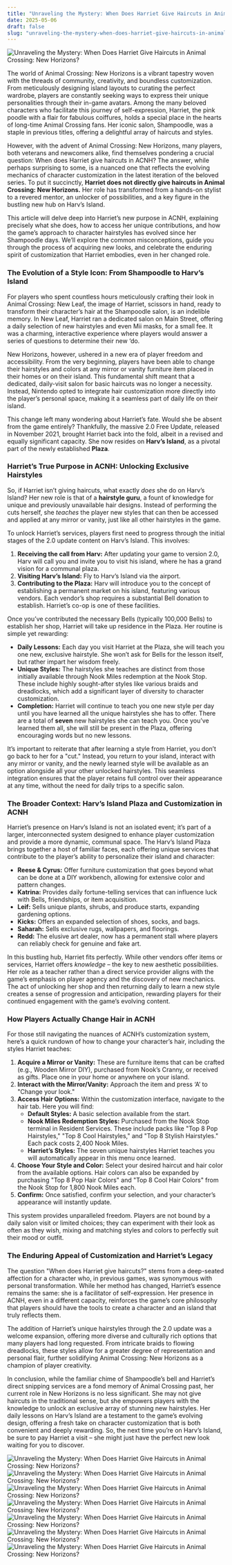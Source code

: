 ```yaml
---
title: "Unraveling the Mystery: When Does Harriet Give Haircuts in Animal Crossing: New Horizons?"
date: 2025-05-06
draft: false
slug: "unraveling-the-mystery-when-does-harriet-give-haircuts-in-animal-crossing-new-horizons" 
---
```


![Unraveling the Mystery: When Does Harriet Give Haircuts in Animal Crossing: New Horizons?](https://i0.wp.com/allaboutanimalcrossing.com/wp-content/uploads/2023/01/animal-crossing-haircut-hairstyle.jpg?fit=1280%2C720u0026ssl=1 "Unraveling the Mystery: When Does Harriet Give Haircuts in Animal Crossing: New Horizons?")

The world of Animal Crossing: New Horizons is a vibrant tapestry woven with the threads of community, creativity, and boundless customization. From meticulously designing island layouts to curating the perfect wardrobe, players are constantly seeking ways to express their unique personalities through their in-game avatars. Among the many beloved characters who facilitate this journey of self-expression, Harriet, the pink poodle with a flair for fabulous coiffures, holds a special place in the hearts of long-time Animal Crossing fans. Her iconic salon, Shampoodle, was a staple in previous titles, offering a delightful array of haircuts and styles.

However, with the advent of Animal Crossing: New Horizons, many players, both veterans and newcomers alike, find themselves pondering a crucial question: When does Harriet give haircuts in ACNH? The answer, while perhaps surprising to some, is a nuanced one that reflects the evolving mechanics of character customization in the latest iteration of the beloved series. To put it succinctly, **Harriet does not directly give haircuts in Animal Crossing: New Horizons.** Her role has transformed from a hands-on stylist to a revered mentor, an unlocker of possibilities, and a key figure in the bustling new hub on Harv’s Island.

This article will delve deep into Harriet’s new purpose in ACNH, explaining precisely what she does, how to access her unique contributions, and how the game’s approach to character hairstyles has evolved since her Shampoodle days. We’ll explore the common misconceptions, guide you through the process of acquiring new looks, and celebrate the enduring spirit of customization that Harriet embodies, even in her changed role.

### The Evolution of a Style Icon: From Shampoodle to Harv’s Island

For players who spent countless hours meticulously crafting their look in Animal Crossing: New Leaf, the image of Harriet, scissors in hand, ready to transform their character’s hair at the Shampoodle salon, is an indelible memory. In New Leaf, Harriet ran a dedicated salon on Main Street, offering a daily selection of new hairstyles and even Mii masks, for a small fee. It was a charming, interactive experience where players would answer a series of questions to determine their new ‘do.

New Horizons, however, ushered in a new era of player freedom and accessibility. From the very beginning, players have been able to change their hairstyles and colors at any mirror or vanity furniture item placed in their homes or on their island. This fundamental shift meant that a dedicated, daily-visit salon for basic haircuts was no longer a necessity. Instead, Nintendo opted to integrate hair customization more directly into the player’s personal space, making it a seamless part of daily life on their island.

This change left many wondering about Harriet’s fate. Would she be absent from the game entirely? Thankfully, the massive 2.0 Free Update, released in November 2021, brought Harriet back into the fold, albeit in a revised and equally significant capacity. She now resides on **Harv’s Island**, as a pivotal part of the newly established **Plaza**.

### Harriet’s True Purpose in ACNH: Unlocking Exclusive Hairstyles

So, if Harriet isn’t giving haircuts, what exactly *does* she do on Harv’s Island? Her new role is that of a **hairstyle guru**, a fount of knowledge for unique and previously unavailable hair designs. Instead of performing the cuts herself, she *teaches* the player new styles that can then be accessed and applied at any mirror or vanity, just like all other hairstyles in the game.

To unlock Harriet’s services, players first need to progress through the initial stages of the 2.0 update content on Harv’s Island. This involves:

1. **Receiving the call from Harv:** After updating your game to version 2.0, Harv will call you and invite you to visit his island, where he has a grand vision for a communal plaza.
2. **Visiting Harv’s Island:** Fly to Harv’s Island via the airport.
3. **Contributing to the Plaza:** Harv will introduce you to the concept of establishing a permanent market on his island, featuring various vendors. Each vendor’s shop requires a substantial Bell donation to establish. Harriet’s co-op is one of these facilities.

Once you’ve contributed the necessary Bells (typically 100,000 Bells) to establish her shop, Harriet will take up residence in the Plaza. Her routine is simple yet rewarding:

* **Daily Lessons:** Each day you visit Harriet at the Plaza, she will teach you one new, exclusive hairstyle. She won’t ask for Bells for the lesson itself, but rather impart her wisdom freely.
* **Unique Styles:** The hairstyles she teaches are distinct from those initially available through Nook Miles redemption at the Nook Stop. These include highly sought-after styles like various braids and dreadlocks, which add a significant layer of diversity to character customization.
* **Completion:** Harriet will continue to teach you one new style per day until you have learned all the unique hairstyles she has to offer. There are a total of **seven** new hairstyles she can teach you. Once you’ve learned them all, she will still be present in the Plaza, offering encouraging words but no new lessons.

It’s important to reiterate that after learning a style from Harriet, you don’t go back to her for a "cut." Instead, you return to your island, interact with any mirror or vanity, and the newly learned style will be available as an option alongside all your other unlocked hairstyles. This seamless integration ensures that the player retains full control over their appearance at any time, without the need for daily trips to a specific salon.

### The Broader Context: Harv’s Island Plaza and Customization in ACNH

Harriet’s presence on Harv’s Island is not an isolated event; it’s part of a larger, interconnected system designed to enhance player customization and provide a more dynamic, communal space. The Harv’s Island Plaza brings together a host of familiar faces, each offering unique services that contribute to the player’s ability to personalize their island and character:

* **Reese & Cyrus:** Offer furniture customization that goes beyond what can be done at a DIY workbench, allowing for extensive color and pattern changes.
* **Katrina:** Provides daily fortune-telling services that can influence luck with Bells, friendships, or item acquisition.
* **Leif:** Sells unique plants, shrubs, and produce starts, expanding gardening options.
* **Kicks:** Offers an expanded selection of shoes, socks, and bags.
* **Saharah:** Sells exclusive rugs, wallpapers, and floorings.
* **Redd:** The elusive art dealer, now has a permanent stall where players can reliably check for genuine and fake art.

In this bustling hub, Harriet fits perfectly. While other vendors offer items or services, Harriet offers *knowledge* – the key to new aesthetic possibilities. Her role as a teacher rather than a direct service provider aligns with the game’s emphasis on player agency and the discovery of new mechanics. The act of unlocking her shop and then returning daily to learn a new style creates a sense of progression and anticipation, rewarding players for their continued engagement with the game’s evolving content.

### How Players Actually Change Hair in ACNH

For those still navigating the nuances of ACNH’s customization system, here’s a quick rundown of how to change your character’s hair, including the styles Harriet teaches:

1. **Acquire a Mirror or Vanity:** These are furniture items that can be crafted (e.g., Wooden Mirror DIY), purchased from Nook’s Cranny, or received as gifts. Place one in your home or anywhere on your island.
2. **Interact with the Mirror/Vanity:** Approach the item and press ‘A’ to "Change your look."
3. **Access Hair Options:** Within the customization interface, navigate to the hair tab. Here you will find:
   * **Default Styles:** A basic selection available from the start.
   * **Nook Miles Redemption Styles:** Purchased from the Nook Stop terminal in Resident Services. These include packs like "Top 8 Pop Hairstyles," "Top 8 Cool Hairstyles," and "Top 8 Stylish Hairstyles." Each pack costs 2,400 Nook Miles.
   * **Harriet’s Styles:** The seven unique hairstyles Harriet teaches you will automatically appear in this menu once learned.
4. **Choose Your Style and Color:** Select your desired haircut and hair color from the available options. Hair colors can also be expanded by purchasing "Top 8 Pop Hair Colors" and "Top 8 Cool Hair Colors" from the Nook Stop for 1,800 Nook Miles each.
5. **Confirm:** Once satisfied, confirm your selection, and your character’s appearance will instantly update.

This system provides unparalleled freedom. Players are not bound by a daily salon visit or limited choices; they can experiment with their look as often as they wish, mixing and matching styles and colors to perfectly suit their mood or outfit.

### The Enduring Appeal of Customization and Harriet’s Legacy

The question "When does Harriet give haircuts?" stems from a deep-seated affection for a character who, in previous games, was synonymous with personal transformation. While her method has changed, Harriet’s essence remains the same: she is a facilitator of self-expression. Her presence in ACNH, even in a different capacity, reinforces the game’s core philosophy that players should have the tools to create a character and an island that truly reflects them.

The addition of Harriet’s unique hairstyles through the 2.0 update was a welcome expansion, offering more diverse and culturally rich options that many players had long requested. From intricate braids to flowing dreadlocks, these styles allow for a greater degree of representation and personal flair, further solidifying Animal Crossing: New Horizons as a champion of player creativity.

In conclusion, while the familiar chime of Shampoodle’s bell and Harriet’s direct snipping services are a fond memory of Animal Crossing past, her current role in New Horizons is no less significant. She may not give haircuts in the traditional sense, but she empowers players with the knowledge to unlock an exclusive array of stunning new hairstyles. Her daily lessons on Harv’s Island are a testament to the game’s evolving design, offering a fresh take on character customization that is both convenient and deeply rewarding. So, the next time you’re on Harv’s Island, be sure to pay Harriet a visit – she might just have the perfect new look waiting for you to discover.

![Unraveling the Mystery: When Does Harriet Give Haircuts in Animal Crossing: New Horizons?](https://i0.wp.com/allaboutanimalcrossing.com/wp-content/uploads/2023/01/animal-crossing-new-hairstyles.jpg?resize=978.75%2C551u0026ssl=1 "Unraveling the Mystery: When Does Harriet Give Haircuts in Animal Crossing: New Horizons?") ![Unraveling the Mystery: When Does Harriet Give Haircuts in Animal Crossing: New Horizons?](https://oyster.ignimgs.com/mediawiki/apis.ign.com/animal-crossing-new-horizons/6/63/Harriet_new_horizons.jpg "Unraveling the Mystery: When Does Harriet Give Haircuts in Animal Crossing: New Horizons?") ![Unraveling the Mystery: When Does Harriet Give Haircuts in Animal Crossing: New Horizons?](https://i0.wp.com/allaboutanimalcrossing.com/wp-content/uploads/2023/01/animal-crossing-harriet-shampoodle.jpg?resize=978.75%2C551u0026ssl=1 "Unraveling the Mystery: When Does Harriet Give Haircuts in Animal Crossing: New Horizons?") ![Unraveling the Mystery: When Does Harriet Give Haircuts in Animal Crossing: New Horizons?](https://samurai-gamers.com/wp-content/uploads/2021/11/Animal-Crossing-New-Horizons-Harriet-Hairstyle-2.jpg "Unraveling the Mystery: When Does Harriet Give Haircuts in Animal Crossing: New Horizons?") ![Unraveling the Mystery: When Does Harriet Give Haircuts in Animal Crossing: New Horizons?](https://www.imore.com/sites/imore.com/files/styles/medium/public/field/image/2021/11/harriet-hairstyles-animal-crossing-new-horizons.jpg "Unraveling the Mystery: When Does Harriet Give Haircuts in Animal Crossing: New Horizons?") ![Unraveling the Mystery: When Does Harriet Give Haircuts in Animal Crossing: New Horizons?](https://cdn.mos.cms.futurecdn.net/osuqk7LnkjdxWvff52oiB.jpeg "Unraveling the Mystery: When Does Harriet Give Haircuts in Animal Crossing: New Horizons?") ![Unraveling the Mystery: When Does Harriet Give Haircuts in Animal Crossing: New Horizons?](https://cdn.vox-cdn.com/thumbor/aUHJ5zgoI8SX4Z-syVjtV52JFkc=/0x0:1608x906/1200x0/filters:focal(0x0:1608x906):no_upscale()/cdn.vox-cdn.com/uploads/chorus_asset/file/22999314/ACNH_harriet_hair.jpg "Unraveling the Mystery: When Does Harriet Give Haircuts in Animal Crossing: New Horizons?")